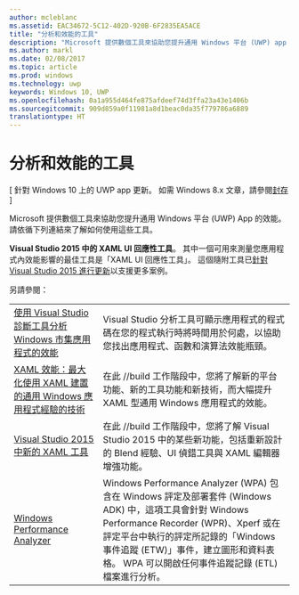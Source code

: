```yaml
---
author: mcleblanc
ms.assetid: EAC34672-5C12-402D-920B-6F2835EA5ACE
title: "分析和效能的工具"
description: "Microsoft 提供數個工具來協助您提升通用 Windows 平台 (UWP) app 的效能。"
ms.author: markl
ms.date: 02/08/2017
ms.topic: article
ms.prod: windows
ms.technology: uwp
keywords: Windows 10, UWP
ms.openlocfilehash: 0a1a955d464fe875afdeef74d3ffa23a43e1406b
ms.sourcegitcommit: 909d859a0f11981a8d1beac0da35f779786a6889
translationtype: HT
---
```

# <a name="tools-for-profiling-and-performance"></a>分析和效能的工具

\[ 針對 Windows 10 上的 UWP app 更新。 如需 Windows 8.x 文章，請參閱[封存](http://go.microsoft.com/fwlink/p/?linkid=619132) \]

Microsoft 提供數個工具來協助您提升通用 Windows 平台 (UWP) App 的效能。 請依循下列連結來了解如何使用這些工具。

**Visual Studio 2015 中的 XAML UI 回應性工具**。 其中一個可用來測量您應用程式內效能影響的最佳工具是「XAML UI 回應性工具」。 這個隨附工具已[針對 Visual Studio 2015 進行更新](http://blogs.msdn.com/b/wpf/archive/2015/01/14/new-ui-performance-analysis-tool-for-wpf-applications.aspx)以支援更多案例。

另請參閱：

|           |             |
|-----------|-------------|
| [使用 Visual Studio 診斷工具分析 Windows 市集應用程式的效能](https://msdn.microsoft.com/library/windows/apps/xaml/hh696636.aspx) | Visual Studio 分析工具可顯示應用程式的程式碼在您的程式執行時將時間用於何處，以協助您找出應用程式、函數和演算法效能瓶頸。 |
| [XAML 效能：最大化使用 XAML 建置的通用 Windows 應用程式經驗的技術](https://channel9.msdn.com/Events/Build/2015/3-698) | 在此 //build 工作階段中，您將了解新的平台功能、新的工具功能和新技術，而大幅提升 XAML 型通用 Windows 應用程式的效能。 |
| [Visual Studio 2015 中新的 XAML 工具](https://channel9.msdn.com/Events/Build/2015/2-697) | 在此 //build 工作階段中，您將了解 Visual Studio 2015 中的某些新功能，包括重新設計的 Blend 經驗、UI 偵錯工具與 XAML 編輯器增強功能。 |
| [Windows Performance Analyzer](https://msdn.microsoft.com/library/windows/apps/xaml/hh448170.aspx) | Windows Performance Analyzer (WPA) 包含在 Windows 評定及部署套件 (Windows ADK) 中，這項工具會針對 Windows Performance Recorder (WPR)、Xperf 或在評定平台中執行的評定所記錄的「Windows 事件追蹤 (ETW)」事件，建立圖形和資料表格。 WPA 可以開啟任何事件追蹤記錄 (ETL) 檔案進行分析。 |

 

